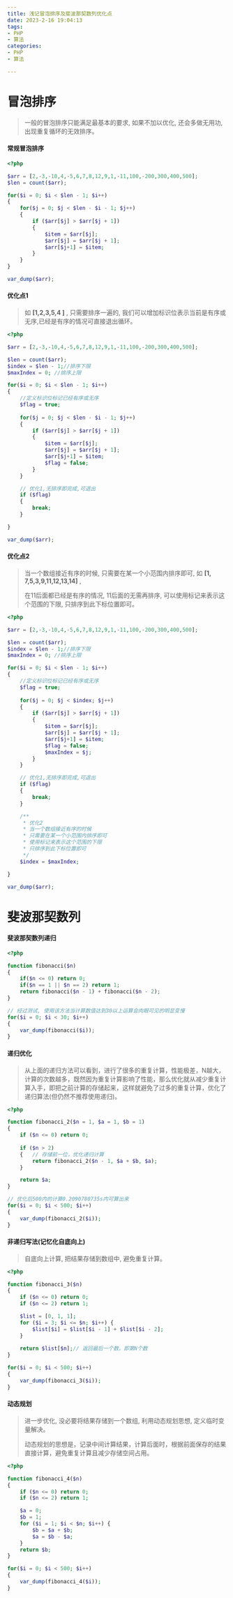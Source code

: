 ```yaml
---
title: 浅记冒泡排序及斐波那契数列优化点
date: 2023-2-16 19:04:13
tags: 
- PHP
- 算法
categories: 
- PHP
- 算法

---
```




# 冒泡排序

> 一般的冒泡排序只能满足最基本的要求, 如果不加以优化, 还会多做无用功, 出现重复循环的无效排序。

#### **常规冒泡排序** 

```php
<?php

$arr = [2,-3,-10,4,-5,6,7,8,12,9,1,-11,100,-200,300,400,500];
$len = count($arr);

for($i = 0; $i < $len - 1; $i++)
{
    for($j = 0; $j < $len - $i - 1; $j++)
    {
        if ($arr[$j] > $arr[$j + 1])
        {
            $item = $arr[$j];
            $arr[$j] = $arr[$j + 1];
            $arr[$j+1] = $item;
        }
    }
}

var_dump($arr);
```



#### 优化点1

> 如  **[1,2,3,5,4 ]**  , 只需要排序一遍的, 我们可以增加标识位表示当前是有序或无序,已经是有序的情况可直接退出循环。

```php
<?php

$arr = [2,-3,-10,4,-5,6,7,8,12,9,1,-11,100,-200,300,400,500];

$len = count($arr);
$index = $len - 1;//排序下限
$maxIndex = 0; //排序上限

for($i = 0; $i < $len - 1; $i++)
{
    //定义标识位标记已经有序或无序
    $flag = true;
    
    for($j = 0; $j < $len - $i - 1; $j++)
    {
        if ($arr[$j] > $arr[$j + 1])
        {
            $item = $arr[$j];
            $arr[$j] = $arr[$j + 1];
            $arr[$j+1] = $item;
            $flag = false;
        }
    }

    // 优化1,无排序即完成,可退出
    if ($flag)
    {
        break;
    }

}

var_dump($arr);
```



#### 优化点2

> 当一个数组接近有序的时候, 只需要在某一个小范围内排序即可, 如  **[1, 7,5,3,9,11,12,13,14]**  ,
>
> 在11后面都已经是有序的情况, 11后面的无需再排序, 可以使用标记来表示这个范围的下限, 只排序到此下标位置即可。

```php
<?php

$arr = [2,-3,-10,4,-5,6,7,8,12,9,1,-11,100,-200,300,400,500];

$len = count($arr);
$index = $len - 1;//排序下限
$maxIndex = 0; //排序上限

for($i = 0; $i < $len - 1; $i++)
{
    //定义标识位标记已经有序或无序
    $flag = true;
    
    for($j = 0; $j < $index; $j++)
    {
        if ($arr[$j] > $arr[$j + 1])
        {
            $item = $arr[$j];
            $arr[$j] = $arr[$j + 1];
            $arr[$j+1] = $item;
            $flag = false;
            $maxIndex = $j;
        }
    }

    // 优化1,无排序即完成,可退出
    if ($flag)
    {
        break;
    }

    /**
     * 优化2
     * 当一个数组接近有序的时候
     * 只需要在某一个小范围内排序即可
     * 使用标记来表示这个范围的下限
     * 只排序到此下标位置即可
     */
    $index = $maxIndex;

}

var_dump($arr);
```



# 斐波那契数列

#### 斐波那契数列递归

```php
<?php

function fibonacci($n)
{
    if($n <= 0) return 0;
    if($n == 1 || $n == 2) return 1;
    return fibonacci($n - 1) + fibonacci($n - 2);
}

// 经过测试, 使用该方法当计算数值达到30以上运算会肉眼可见的明显变慢
for($i = 0; $i < 30; $i++)
{
    var_dump(fibonacci($i));
}
```



#### 递归优化

> 从上面的递归方法可以看到，进行了很多的重复计算，性能极差，N越大，计算的次数越多，既然因为重复计算影响了性能，那么优化就从减少重复计算入手，即把之前计算的存储起来，这样就避免了过多的重复计算，优化了递归算法(但仍然不推荐使用递归)。

```php
<?php

function fibonacci_2($n = 1, $a = 1, $b = 1)
{
    if ($n <= 0) return 0;
    
    if ($n > 2)
    {   // 存储前一位，优化递归计算
        return fibonacci_2($n - 1, $a + $b, $a);
    }

    return $a;
}

// 优化后500内的计算0.2090780735s内可算出来
for($i = 0; $i < 500; $i++)
{
    var_dump(fibonacci_2($i));
}
```



#### 非递归写法(记忆化自底向上)

> 自底向上计算, 把结果存储到数组中, 避免重复计算。

```php
<?php

function fibonacci_3($n)
{
    if ($n <= 0) return 0;
    if ($n <= 2) return 1;

    $list = [0, 1, 1];
    for ($i = 3; $i <= $n; $i++) {
        $list[$i] = $list[$i - 1] + $list[$i - 2];
    }
    
    return $list[$n];// 返回最后一个数，即第N个数
}

for($i = 0; $i < 500; $i++)
{
    var_dump(fibonacci_3($i));
}
```



#### 动态规划

> 进一步优化, 没必要将结果存储到一个数组, 利用动态规划思想, 定义临时变量解决。
>
> 动态规划的思想是，记录中间计算结果，计算后面时，根据前面保存的结果直接计算，避免重复计算且减少存储空间占用。

```php
<?php

function fibonacci_4($n)
{
    if ($n <= 0) return 0;
    if ($n <= 2) return 1;

    $a = 0;
    $b = 1;
    for ($i = 1; $i < $n; $i++) {
        $b = $a + $b;
        $a = $b - $a;
    }
    return $b;
}

for($i = 0; $i < 500; $i++)
{
    var_dump(fibonacci_4($i));
}
```

